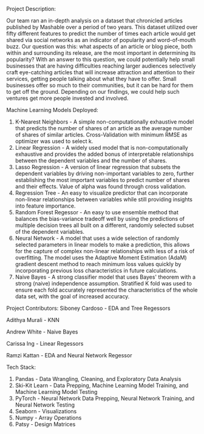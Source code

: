 Project Description: 
  
  Our team ran an in-depth analysis on a dataset that chronicled articles published by Mashable over a period of two years. This dataset utilized over fifty different features to predict the number of times each article would get shared via social networks as an indicator of popularity and word-of-mouth buzz. Our question was this: what aspects of an article or blog piece, both within and surrounding its release, are the most important in determining its popularity? With an answer to this question, we could potentially help small businesses that are having difficulties reaching larger audiences selectively craft eye-catching articles that will increase attraction and attention to their services, getting people talking about what they have to offer. Small businesses offer so much to their communities, but it can be hard for them to get off the ground. Depending on our findings, we could help such ventures get more people invested and involved.

Machine Learning Models Deployed: 
  1. K-Nearest Neighbors - A simple non-computationally exhaustive model that predicts the number of shares of an article as the average number of shares of similar articles. Cross-Validation with minimum RMSE as optimizer was used to select k. 
  2. Linear Regression - A widely used model that is non-computationally exhaustive and provides the added bonus of interpretable relationships between the dependent variables and the number of shares.
  3. Lasso Regression - A version of linear regression that subsets the dependent variables by driving non-important variables to zero, further establishing the most important variables to predict number of shares and their effects. Value of alpha was found through cross validation.
  4. Regression Tree - An easy to visualize predictor that can incorporate non-linear relationships between variables while still providing insights into feature importance.
  5. Random Forest Regessor - An easy to use ensemble method that balances the bias-variance tradeoff well by using the predictions of multiple decision trees all built on a different, randomly selected subset of the dependent variables.
  6. Neural Network - A model that uses a wide selection of randomly selected parameters in linear models to make a prediction, this allows for the capture of complex non-linear relationships with less of a risk of overfitting. The model uses the Adaptive Moment Estimation (AdaM) gradient descent method to reach minimum loss values quickly by incorporating previous loss characteristics in future calculations.
  7. Naive Bayes - A strong classifier model that uses Bayes' theorem with a strong (naive) independence assumption. Stratified K fold was used to ensure each fold accurately represented the characteristics of the whole data set, with the goal of increased accuracy. 

Project Contributors: 
  Siboney Cardoso - EDA and Tree Regessors
  
  Adithya Murali - KNN
  
  Andrew White - Naive Bayes
  
  Carissa Ing - Linear Regessors 

  Ramzi Kattan - EDA and Neural Network Regessor

Tech Stack: 
  1. Pandas - Data Wrangling, Cleaning, and Exploratory Data Analysis
  2. Ski-Kit Learn - Data Prepping, Machine Learning Model Training, and Machine Learning Model Testing
  3. PyTorch - Neural Network Data Prepping, Neural Network Training, and Neural Network Testing
  4. Seaborn - Visualizations
  5. Numpy - Array Operations
  6. Patsy - Design Matrices 


  
